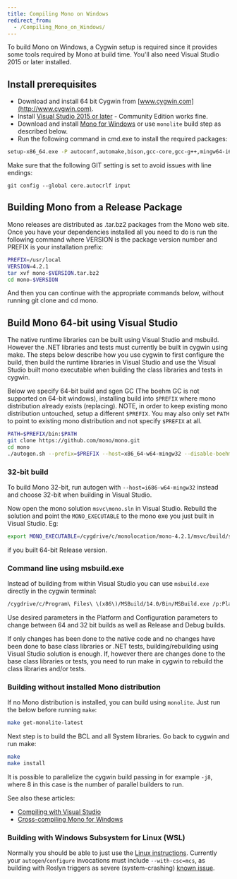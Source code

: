 ```yaml
---
title: Compiling Mono on Windows
redirect_from:
  - /Compiling_Mono_on_Windows/
---
```


To build Mono on Windows, a Cygwin setup is required since it provides some tools required by Mono at build time. You'll also need Visual Studio 2015 or later installed.

## Install prerequisites

* Download and install 64 bit Cygwin from [www.cygwin.com](http://www.cygwin.com).
* Install [Visual Studio 2015 or later](https://www.visualstudio.com) - Community Edition works fine.
* Download and install [Mono for Windows](/docs/getting-started/install/windows/) or use `monolite` build step as described below.
* Run the following command in cmd.exe to install the required packages:

``` bash
setup-x86_64.exe -P autoconf,automake,bison,gcc-core,gcc-g++,mingw64-i686-runtime,mingw64-i686-binutils,mingw64-i686-gcc-core,mingw64-i686-gcc-g++,mingw64-i686-pthreads,mingw64-i686-w32api,mingw64-x86_64-runtime,mingw64-x86_64-binutils,mingw64-x86_64-gcc-core,mingw64-x86_64-gcc-g++,mingw64-x86_64-pthreads,mingw64-x86_64-w32api,libtool,make,python,gettext-devel,gettext,intltool,libiconv,pkg-config,git,curl,wget,libxslt,bc,patch
```

Make sure that the following GIT setting is set to avoid issues with line endings:

`git config --global core.autocrlf input`

## Building Mono from a Release Package

Mono releases are distributed as .tar.bz2 packages from the Mono web site. Once you have your dependencies installed all you need to do is run the following command where VERSION is the package version number and PREFIX is your installation prefix:

``` bash
PREFIX=/usr/local
VERSION=4.2.1
tar xvf mono-$VERSION.tar.bz2
cd mono-$VERSION
```

And then you can continue with the appropriate commands below, without running git clone and cd mono.

## Build Mono 64-bit using Visual Studio

The native runtime libraries can be built using Visual Studio and msbuild. However the .NET libraries and tests must currently be built in cygwin using make. The steps below describe how you use cygwin to first configure the build, then build the runtime libraries in Visual Studio and use the Visual Studio built mono executable when building the class libraries and tests in cygwin.

Below we specify 64-bit build and sgen GC (The boehm GC is not supported on 64-bit windows), installing build into `$PREFIX` where mono distribution already exists (replacing). NOTE, in order to keep existing mono distribution untouched, setup a different
`$PREFIX`. You may also only set `PATH` to point to existing mono distribution and not specify `$PREFIX` at all.

``` bash
PATH=$PREFIX/bin:$PATH
git clone https://github.com/mono/mono.git
cd mono
./autogen.sh --prefix=$PREFIX --host=x86_64-w64-mingw32 --disable-boehm
```

### 32-bit build

To build Mono 32-bit, run autogen with `--host=i686-w64-mingw32` instead and choose 32-bit when building in Visual Studio.

Now open the mono solution `msvc\mono.sln` in Visual Studio. Rebuild the solution and point the `MONO_EXECUTABLE` to the mono exe you just built in Visual Studio. Eg:

```bash
export MONO_EXECUTABLE=/cygdrive/c/monolocation/mono-4.2.1/msvc/build/sgen/x64/bin/Release/mono-sgen.exe
```

if you built 64-bit Release version.

### Command line using msbuild.exe

Instead of building from within Visual Studio you can use `msbuild.exe` directly in the cygwin terminal:

``` bash
/cygdrive/c/Program\ Files\ \(x86\)/MSBuild/14.0/Bin/MSBuild.exe /p:PlatformToolset=v140 /p:Platform=x64 /p:Configuration=Release /p:MONO_TARGET_GC=sgen msvc/mono.sln
```

Use desired parameters in the Platform and Configuration parameters to change between 64 and 32 bit builds as well as Release and Debug builds.

If only changes has been done to the native code and no changes have been
done to base class libraries or .NET tests, building/rebuilding using Visual Studio solution
is enough. If, however there are changes done to the base class libraries or tests, you need to run make in cygwin to rebuild the class libraries and/or tests.

### Building without installed Mono distribution

If no Mono distribution is installed, you can build using `monolite`. Just run the below before running `make`:

``` bash
make get-monolite-latest
```

Next step is to build the BCL and all System libraries. Go back to cygwin and run make:

``` bash
make
make install
```

It is possible to parallelize the cygwin build passing in for example `-j8`,  where 8 in this case is the number of parallel builders to run.

See also these articles:

* [Compiling with Visual Studio](/docs/compiling-mono/windows/compiling-with-visualstudio/)
* [Cross-compiling Mono for Windows](/docs/compiling-mono/windows/cross-compiling-mono-for-windows/)

### Building with Windows Subsystem for Linux (WSL)

Normally you should be able to just use the [Linux instructions](/docs/compiling-mono/linux/). Currently your `autogen`/`configure` invocations must include `--with-csc=mcs`, as building with Roslyn triggers as severe (system-crashing) [known issue](https://github.com/Microsoft/WSL/issues/2697).
